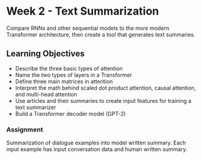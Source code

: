 # Week 2 - Text Summarization 

Compare RNNs and other sequential models to the more modern Transformer architecture, then create a tool that generates text summaries.

## Learning Objectives

* Describe the three basic types of attention
* Name the two types of layers in a Transformer
* Define three main matrices in attention
* Interpret the math behind scaled dot product attention, causal attention, and multi-head attention
* Use articles and their summaries to create input features for training a text summarizer
* Build a Transformer decoder model (GPT-2)

### Assignment
Summarization of dialogue examples into model written summary. Each input example has input conversation data and human written summary.

